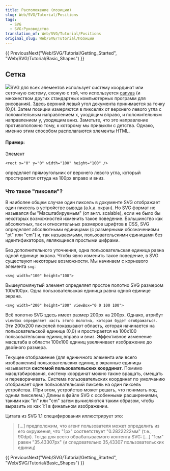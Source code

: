 ```yaml
---
title: Расположение (позиции)
slug: Web/SVG/Tutorial/Positions
tags:
  - SVG
  - SVG:Руководство
translation_of: Web/SVG/Tutorial/Positions
original_slug: Web/SVG/Tutorial/Позиции
---
```


{{ PreviousNext("Web/SVG/Tutorial/Getting_Started", "Web/SVG/Tutorial/Basic_Shapes") }}

## Сетка

![](/@api/deki/files/78/=Canvas_default_grid.png)SVG для всех элементов использует систему координат или сеточную систему, схожую с той, что используется [canvas](/en/HTML/Canvas) (и множеством других стандартных компьютерных программ для рисования). Здесь верхний левый угол документа принимается за точку (0,0). Затем позиции измеряются в пикселях от верхнего левого угла с положительным направлением x, уходящим вправо, и положительным направлением y, уходящим вниз. Заметьте, что это направление противоположно тому, к которому мы привыкли с детства. Однако, именно этим способом располагаются элементы HTML.

#### Пример:

Элемент

```
<rect x="0" y="0" width="100" height="100" />
```

определяет прямоугольник от верхнего левого угла, который простирается оттуда на 100px вправо и вниз.

### Что такое "пиксели"?

В наиболее общем случае один пиксель в документе SVG отображает один пиксель в устройстве вывода (a.k.a. экран). Но SVG формат не назывался бы "Масштабируемым" (от англ. scalable), если не было бы некоторых возможностей изменить такое поведение. Большинство как абсолютных, так и относительных размеров шрифтов в CSS, SVG определяет абсолютными единицами (с размерными обозначениями "pt" или "cm") и, так называемыми, пользовательскими единицами без идентификаторов, являющиеся простыми цифрами.

Без дополнительного уточнения, одна пользовательская единица равна одной единице экрана. Чтобы явно изменить такое поведение, в SVG существуют некоторые возможности. Мы начинаем с корневого элемента `svg`:

```
<svg width="100" height="100">
```

Вышеупомянутый элемент определяет простое полотно SVG размером 100x100px. Одна пользовательская единица равна одной единице экрана.

```
<svg width="200" height="200" viewBox="0 0 100 100">
```

Всё полотно SVG здесь имеет размер 200px на 200px. Однако, атрибут `viewBox определяет часть этого полотна, которая будет отображаться`. Эти 200x200 пикселей показывают область, которая начинается на пользовательской единице (0,0) и простирается на 100x100 пользовательских единиц вправо и вниз. Эффективное изменение масштаба в области 100x100 единиц увеличивает изображение до двойного размера.

Текущее отображение (для единичного элемента или всего изображения) пользовательских единиц в экранные единицы называется **системой пользовательских координат**. Помимо масштабирования, систему координат можно также вращать, смещать и переворачивать. Система пользовательских координат по умолчанию отображает один пользовательский пиксель на один пиксель устройства. (При этом, устройство может решать, что понимать под одним пикселем.) Длины в файле SVG с особенными расширениями, такими как "in" или "cm" затем вычисляются таким образом, чтобы выразить их как 1:1 в финальном изображении.

Цитата из SVG 1.1 специфирования иллюстрирует это:

> \[...] предположим, что агент пользователя может определить из его окружения, что "1px" соответствует "0.2822222мм" (т.е., 90dpi). Тогда для всего обрабатываемого контента SVG: \[...] "1см" равен "35.43307px" (и следовательно 35,43307 пользовательских единиц)

{{ PreviousNext("Web/SVG/Tutorial/Getting_Started", "Web/SVG/Tutorial/Basic_Shapes") }}
